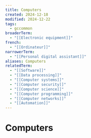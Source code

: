```yaml
---
title: Computers
created: 2024-12-18
modified: 2024-12-22
tags:
  - gccommon
broaderTerm:
  - "[[Electronic equipment]]"
french:
  - "[[Ordinateur]]"
narrowerTerm:
  - "[[Personal digital assistant]]"
aliases: Computers
relatedTerm:
  - "[[Software]]"
  - "[[Data processing]]"
  - "[[Computer systems]]"
  - "[[Computer security]]"
  - "[[Computer science]]"
  - "[[Computer programming]]"
  - "[[Computer networks]]"
  - "[[Automation]]"
---
```

# Computers
